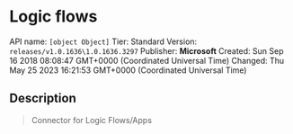 # Logic flows
API name: `[object Object]`
Tier: Standard
Version: `releases/v1.0.1636\1.0.1636.3297`
Publisher: **Microsoft**
Created: Sun Sep 16 2018 08:08:47 GMT+0000 (Coordinated Universal Time)
Changed: Thu May 25 2023 16:21:53 GMT+0000 (Coordinated Universal Time)

## Description
> Connector for Logic Flows/Apps
